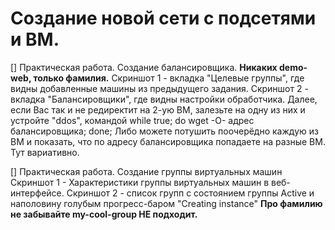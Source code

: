 
# Создание новой сети с подсетями и ВМ.


[] Практическая работа. Создание балансировщика. **Никаких demo-web, только фамилия.** Скриншот 1 - вкладка "Целевые группы", где видны добавленные машины из предыдущего задания. Скриншот 2 - вкладка "Балансировщики", где видны настройки обработчика. Далее, если Вас так и не редиректит на 2-ую ВМ, залезьте на одну из них и устройте "ddos", командой while true; do wget -O- адрес балансировщика; done; Либо можете потушить поочерёдно каждую из  ВМ и показать, что по адресу балансировщика попадаете на разные ВМ. Тут вариативно.  

[] Практическая работа. Создание группы виртуальных машин Скриншот 1 - Характеристики группы виртуальных машин в веб-интерфейсе. Скриншот 2 - список групп с состоянием группы Active и наполовину голубым прогресс-баром "Creating instance" **Про фамилию не забывайте my-cool-group НЕ подходит.**